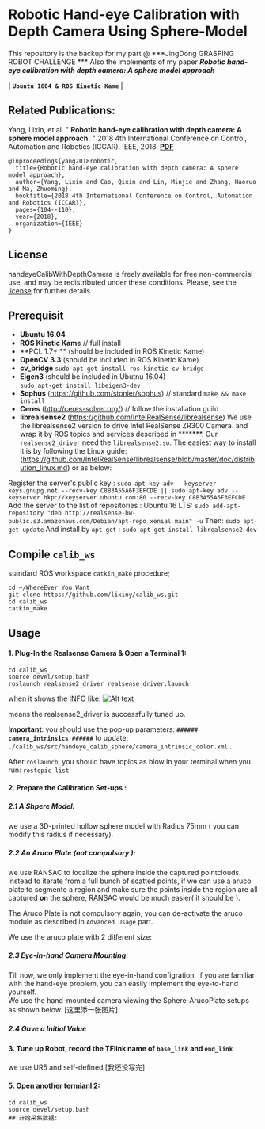 # Robotic Hand-eye Calibration with Depth Camera Using Sphere-Model
This repository is the backup for my part @  ***JingDong GRASPING ROBOT CHALLENGE ***
Also the implements of my paper  ***Robotic hand-eye calibration with depth camera: A sphere model approach***

| **`Ubuntu 1604 & ROS Kinetic Kame`** |
## Related Publications:    

Yang, Lixin, et al. " **Robotic hand-eye calibration with depth camera: A sphere model approach.** " 2018 4th International Conference on Control, Automation and Robotics (ICCAR). IEEE, 2018. **[PDF](https://ieeexplore.ieee.org/document/8384652/)**

    @inproceedings{yang2018robotic,
      title={Robotic hand-eye calibration with depth camera: A sphere model approach},
      author={Yang, Lixin and Cao, Qixin and Lin, Minjie and Zhang, Haoruo and Ma, Zhuoming},
      booktitle={2018 4th International Conference on Control, Automation and Robotics (ICCAR)},
      pages={104--110},
      year={2018},
      organization={IEEE}
    }
## License
handeyeCalibWithDepthCamera is freely available for free non-commercial use, and may be redistributed under these conditions. Please, see the [license](LICENSE) for further details

## Prerequisit
* **Ubuntu 16.04** 
* **ROS Kinetic Kame**  // full install 
* **PCL 1.7+ ** (should be included in ROS Kinetic Kame)
* **OpenCV 3.3** (should be included in ROS Kinetic Kame)
* **cv_bridge**
`sudo apt-get install ros-kinetic-cv-bridge`
* **Eigen3**  (should be included in Ubutnu 16.04)  
`sudo apt-get install libeigen3-dev`
* **Sophus** (https://github.com/stonier/sophus)  // standard `make && make install `
* **Ceres** (http://ceres-solver.org/) // follow the installation guild
* **librealsense2** (https://github.com/IntelRealSense/librealsense)
We use the librealsense2 version to drive Intel RealSense ZR300 Camera. and wrap it by ROS topics and services described in *******. 
Our `realsense2_driver` need the `librealsense2.so`. The easiest way to install it is by following the Linux guide: (https://github.com/IntelRealSense/librealsense/blob/master/doc/distribution_linux.md) or as below: 
 
Register the server's public key :
`sudo apt-key adv --keyserver keys.gnupg.net --recv-key C8B3A55A6F3EFCDE || sudo apt-key adv --keyserver hkp://keyserver.ubuntu.com:80 --recv-key C8B3A55A6F3EFCDE`
Add the server to the list of repositories :
Ubuntu 16 LTS:
`sudo add-apt-repository "deb http://realsense-hw-public.s3.amazonaws.com/Debian/apt-repo xenial main" -u`
Then:
`sudo apt-get update`
And install by `apt-get` :
`sudo apt-get install librealsense2-dev`

## Compile  `calib_ws`
standard ROS workspace `catkin_make` procedure; 
```
cd ~/WhereEver_You_Want
git clone https://github.com/lixiny/calib_ws.git 
cd calib_ws	
catkin_make
```

## Usage

#### 1.  Plug-In the Realsense Camera  & Open a Terminal 1: 
```
cd calib_ws
source devel/setup.bash
roslaunch realsense2_driver realsense_driver.launch
```
when it shows the INFO like: 
 ![Alt text](./1540283789175.png)

means the realsense2_driver is successfully tuned up. 

**Important**:  you should use the pop-up parameters:  **`###### camera_intrinsics ######`**  to update:
  `./calib_ws/src/handeye_calib_sphere/camera_intrinsic_color.xml` .
  
After `roslaunch`, you should have topics as blow in your terminal when you run:  `rostopic list`

#### 2. Prepare the Calibration Set-ups :
##### 2.1 A Shpere Model:
we use a 3D-printed hollow sphere model with Radius 75mm ( you can modify this radius if necessary).

##### 2.2 An Aruco Plate (not compulsory ):
we use RANSAC to localize the sphere inside the captured pointclouds.  instead to iterate from a full bunch of scatted points,  if we can use a aruco plate to segmente a region and make sure the points inside the region are all captured **on** the sphere,  RANSAC would be much easier( it should be ). 

The Aruco Plate is not compulsory again, you can de-activate the aruco module as described in `Advanced Usage` part.  

We use the aruco plate with 2 different size:


##### 2.3 Eye-in-hand Camera Mounting:
Till now, we only implement the eye-in-hand configration.  If you are familiar with the hand-eye problem, you can easily implement the eye-to-hand yourself.  
We use the hand-mounted camera viewing the Sphere-ArucoPlate setups as shown below. 
[这里添一张图片]
 
##### 2.4 Gave a Initial Value

#### 3.  Tune up Robot, record the TFlink name of `base_link` and `end_link`  

we use UR5 and self-defined   [我还没写完]

#### 5.  Open another termianl 2:
```
cd calib_ws
source devel/setup.bash
## 开始采集数据: 

```